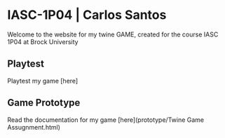 # IASC-1P04 | Carlos Santos

Welcome to the website for my twine GAME, created for the course IASC 1P04 at Brock University

## Playtest

Playtest my game [here]

## Game Prototype

Read the documentation for my game [here](prototype/Twine Game Assugnment.html)
